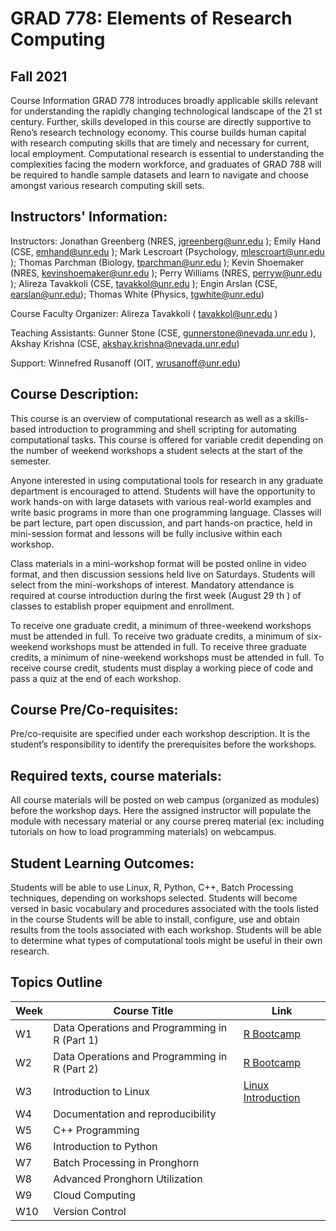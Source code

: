 # GRAD 778: Elements of Research Computing

## Fall 2021

Course Information
GRAD 778 introduces broadly applicable skills relevant for understanding the rapidly changing technological landscape of the 21 st century. Further, skills developed in this course are directly supportive to Reno’s research technology economy. This course builds human capital with research computing skills that are timely and necessary for current, local employment. Computational research is essential to understanding the complexities facing the modern workforce, and graduates of GRAD 788 will be required to handle sample datasets and learn to navigate and choose amongst various research computing skill sets.

## Instructors' Information:

Instructors: Jonathan Greenberg (NRES, jgreenberg@unr.edu ); Emily Hand (CSE, emhand@unr.edu ); Mark Lescroart (Psychology, mlescroart@unr.edu ); Thomas Parchman (Biology, tparchman@unr.edu ); Kevin Shoemaker (NRES, kevinshoemaker@unr.edu ); Perry Williams (NRES, perryw@unr.edu ); Alireza Tavakkoli (CSE, tavakkol@unr.edu ); Engin Arslan (CSE, earslan@unr.edu); Thomas White (Physics, tgwhite@unr.edu)

Course Faculty Organizer: Alireza Tavakkoli ( tavakkol@unr.edu )

Teaching Assistants: Gunner Stone (CSE, gunnerstone@nevada.unr.edu ), Akshay Krishna (CSE, akshay.krishna@nevada.unr.edu)

Support: Winnefred Rusanoff (OIT, wrusanoff@unr.edu)

## Course Description:

This course is an overview of computational research as well as a skills-based introduction to programming and shell scripting for automating computational tasks. This course is offered for variable credit depending on the number of weekend workshops a student selects at the start of the semester.

Anyone interested in using computational tools for research in any graduate department is encouraged to attend. Students will have the opportunity to work hands-on with large datasets with various real-world examples and write basic programs in more than one programming language. Classes will be part lecture, part open discussion, and part hands-on practice, held in mini-session format and lessons will be fully inclusive within each workshop.

Class materials in a mini-workshop format will be posted online in video format, and then discussion sessions held live on Saturdays. Students will select from the mini-workshops of interest. Mandatory attendance is required at course introduction during the first week (August 29 th ) of classes to establish proper equipment and enrollment.

To receive one graduate credit, a minimum of three-weekend workshops must be attended in full. To receive two graduate credits, a minimum of six-weekend workshops must be attended in full. To receive three graduate credits, a minimum of nine-weekend workshops must be attended in full. To receive course credit, students must display a working piece of code and pass a quiz at the end of each workshop.

## Course Pre/Co-requisites:

Pre/co-requisite are specified under each workshop description. It is the student’s responsibility to identify the prerequisites before the workshops.

## Required texts, course materials:

All course materials will be posted on web campus (organized as modules) before the workshop days. Here the assigned instructor will populate the module with necessary material or any course prereq material (ex: including tutorials on how to load programming materials) on webcampus.

## Student Learning Outcomes:

Students will be able to use Linux, R, Python, C++, Batch Processing techniques, depending on workshops selected.
Students will become versed in basic vocabulary and procedures associated with the tools listed in the course
Students will be able to install, configure, use and obtain results from the tools associated with each workshop.
Students will be able to determine what types of computational tools might be useful in their own research.

## Topics Outline

| Week | Course Title                                  | Link                                                                      |
| ---- | --------------------------------------------- | ------------------------------------------------------------------------- |
| W1   | Data Operations and Programming in R (Part 1) | [R Bootcamp](https://github.com/moni-roy/GRAD-778/tree/main/R%20BootCamp) |
| W2   | Data Operations and Programming in R (Part 2) | [R Bootcamp](https://github.com/moni-roy/GRAD-778/tree/main/R%20BootCamp) |
| W3   | Introduction to Linux                         | [Linux Introduction](<https://github.com/moni-roy/GRAD-778/tree/main/Linux Introduction>) |
| W4   | Documentation and reproducibility             |                                                                           |
| W5   | C++ Programming                               |                                                                           |
| W6   | Introduction to Python                        |                                                                           |
| W7   | Batch Processing in Pronghorn                 |                                                                           |
| W8   | Advanced Pronghorn Utilization                |                                                                           |
| W9   | Cloud Computing                               |                                                                           |
| W10  | Version Control                               |                                                                           |
